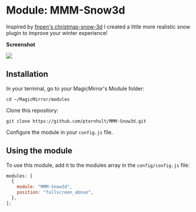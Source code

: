 # Module: MMM-Snow3d

Inspired by [fnpen's christmas-snow-3d](https://github.com/fnpen/christmas-snow-3d) I created a little more realistic snow plugin to improve your winter experience!

**Screenshot**

![](.github/example-water.png)

## Installation

In your terminal, go to your MagicMirror's Module folder:

```
cd ~/MagicMirror/modules
```

Clone this repository:

```
git clone https://github.com/ptornhult/MMM-Snow3d.git
```

Configure the module in your `config.js` file.

## Using the module

To use this module, add it to the modules array in the `config/config.js` file:

```javascript
modules: [
  {
    module: "MMM-Snow3d",
    position: "fullscreen_above",
  },
];
```
